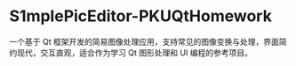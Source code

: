# S1mplePicEditor-PKUQtHomework
一个基于 Qt 框架开发的简易图像处理应用，支持常见的图像变换与处理，界面简约现代，交互直观，适合作为学习 Qt 图形处理和 UI 编程的参考项目。
